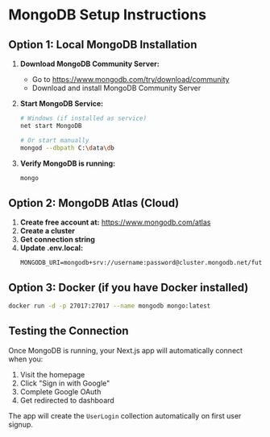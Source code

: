 # MongoDB Setup Instructions

## Option 1: Local MongoDB Installation

1. **Download MongoDB Community Server:**
   - Go to https://www.mongodb.com/try/download/community
   - Download and install MongoDB Community Server

2. **Start MongoDB Service:**
   ```bash
   # Windows (if installed as service)
   net start MongoDB
   
   # Or start manually
   mongod --dbpath C:\data\db
   ```

3. **Verify MongoDB is running:**
   ```bash
   mongo
   ```

## Option 2: MongoDB Atlas (Cloud)

1. **Create free account at:** https://www.mongodb.com/atlas
2. **Create a cluster**
3. **Get connection string**
4. **Update .env.local:**
   ```env
   MONGODB_URI=mongodb+srv://username:password@cluster.mongodb.net/futurefit
   ```

## Option 3: Docker (if you have Docker installed)

```bash
docker run -d -p 27017:27017 --name mongodb mongo:latest
```

## Testing the Connection

Once MongoDB is running, your Next.js app will automatically connect when you:
1. Visit the homepage
2. Click "Sign in with Google"
3. Complete Google OAuth
4. Get redirected to dashboard

The app will create the `UserLogin` collection automatically on first user signup.
